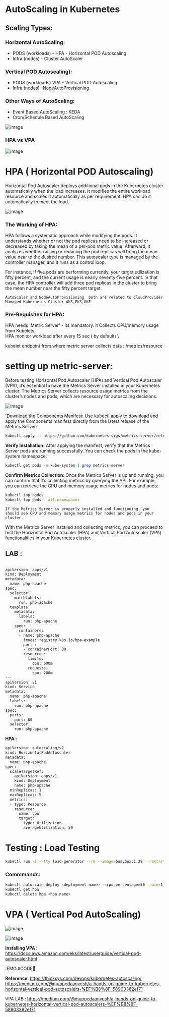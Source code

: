 # AutoScaling in Kubernetes

## Scaling Types:



 ###  Horizontal AutoScaling:

 - PODS (workloads)  -  HPA -  Horizontal POD Autoscaling
 - Infra (nodes) - Cluster AutoScaler


### Vertical POD Autoscaling):
 - PODS (workloads) VPA  -  Vertical POD Autoscaling   
 - Infra (nodes) -NodeAutoProvisioning 



### Other Ways of AutoScaling:
- Event Based AutoScaling :  KEDA        
- Cron/Schedule Based AutoScaling



![image](https://github.com/user-attachments/assets/d5004c3c-2c01-42d7-bfc5-b742778188a8)


### HPA vs VPA

![image](https://github.com/user-attachments/assets/36e32c79-cced-48fb-89c9-4455fcef420d)




# HPA ( Horizontal POD Autoscaling)

Horizontal Pod Autoscaler deploys additional pods in the Kubernetes cluster automatically when the load increases. It modifies the entire workload resource and scales it automatically as per requirement. 
HPA can do it automatically to meet the load.

![image](https://github.com/user-attachments/assets/59ca0208-6a4f-4af3-9fa8-0f2510a920bc)





### The Working of HPA:

HPA follows a systematic approach while modifying the pods. It understands whether or not the pod replicas need to be increased or decreased by taking the mean of a per-pod metric value. Afterward, it analyzes whether raising or reducing the pod replicas will bring the mean value near to the desired number. This autoscaler type is managed by the controller manager, and it runs as a control loop.

For instance, if five pods are performing currently, your target utilization is fifty percent, and the current usage is nearly seventy-five percent. In that case, the HPA controller will add three pod replicas in the cluster to bring the mean number near the fifty percent target.



  `AutoScaler and NodeAutoProvisioning  both are related to CloudProvider Managed Kubernetes Cluster AKS,EKS,GKE`


 ### Pre-Requisites for HPA:

HPA needs 'Metric Server' - its mandatory.  it Collects CPU/memory usage from Kubelets. \
HPA monitor workload after every 15 sec ( by default)  \


kubelet endpoint from where metric server collects data : /metrics/resource


# setting up metric-server:

Before testing Horizontal Pod Autoscaler (HPA) and Vertical Pod Autoscaler (VPA), it’s essential to have the Metrics Server installed in your Kubernetes cluster. The Metrics Server collects resource usage metrics from the cluster’s nodes and pods, which are necessary for autoscaling decisions.


![image](https://github.com/user-attachments/assets/87551d55-08e1-4644-a2b7-413d6ded9fbc)


'Download the Components Manifest: Use kubectl apply to download and apply the Components manifest directly from the latest release of the Metrics Server:'

```bash
kubectl apply -f https://github.com/kubernetes-sigs/metrics-server/releases/latest/download/components.yaml
```


**Verify Installation:** After applying the manifest, verify that the Metrics Server pods are running successfully. You can check the pods in the kube-system namespace:

```bash
kubectl get pods -n kube-system | grep metrics-server
```

**Confirm Metrics Collection**: Once the Metrics Server is up and running, you can confirm that it’s collecting metrics by querying the API. For example, you can retrieve the CPU and memory usage metrics for nodes and pods:

```bash
kubectl top nodes
kubectl top pods --all-namespaces
```

`If the Metrics Server is properly installed and functioning, you should see CPU and memory usage metrics for nodes and pods in your cluster.`

With the Metrics Server installed and collecting metrics, you can proceed to test the Horizontal Pod Autoscaler (HPA) and Vertical Pod Autoscaler (VPA) functionalities in your Kubernetes cluster.



## LAB :


```bash

apiVersion: apps/v1
kind: Deployment
metadata:
  name: php-apache
spec:
  selector:
    matchLabels:
      run: php-apache
  template:
    metadata:
      labels:
        run: php-apache
    spec:
      containers:
      - name: php-apache
        image: registry.k8s.io/hpa-example
        ports:
        - containerPort: 80
        resources:
          limits:
            cpu: 500m
          requests:
            cpu: 200m
---
apiVersion: v1
kind: Service
metadata:
  name: php-apache
  labels:
    run: php-apache
spec:
  ports:
  - port: 80
  selector:
    run: php-apache

```

**HPA :**

```bash
apiVersion: autoscaling/v2
kind: HorizontalPodAutoscaler
metadata:
  name: php-apache
spec:
  scaleTargetRef:
    apiVersion: apps/v1
    kind: Deployment
    name: php-apache
  minReplicas: 1
  maxReplicas: 5
  metrics:
  - type: Resource
    resource:
      name: cpu
      target:
        type: Utilization
        averageUtilization: 50
```




# Testing : Load Testing

```bash
kubectl run -i --tty load-generator --rm --image=busybox:1.28 --restart=Never -- /bin/sh -c "while sleep 0.01; do wget -q -O- http://php-apache; done"

```


### Commmands:

```bash
kubectl autoscale deploy <deployment name> --cpu-percentage=50 --min=1 --max=10
kubectl get hpa
kubectl delete hpa <hpa name>
```















































# VPA ( Vertical Pod AutoScaling)

![image](https://github.com/user-attachments/assets/e765b14d-8cb6-4b3a-bfa2-afe50e0d47d2)


![image](https://github.com/user-attachments/assets/9c9bcee9-c9bc-455b-a329-2ffaeb476e61)



**installing VPA :**
https://docs.aws.amazon.com/eks/latest/userguide/vertical-pod-autoscaler.html


:EMOJICODE📓

**Reference**: https://thinksys.com/devops/kubernetes-autoscaling/
https://medium.com/@muppedaanvesh/a-hands-on-guide-to-kubernetes-horizontal-vertical-pod-autoscalers-%EF%B8%8F-58903382ef71


VPA LAB : https://medium.com/@muppedaanvesh/a-hands-on-guide-to-kubernetes-horizontal-vertical-pod-autoscalers-%EF%B8%8F-58903382ef71

